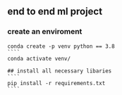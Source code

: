 ## end to end ml project
### create an enviroment

`````
conda create -p venv python == 3.8
````
conda activate venv/

## install all necessary libaries
````
pip install -r requirements.txt
````

